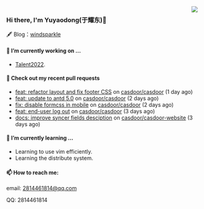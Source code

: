 <img align="right" src="https://github-readme-stats.vercel.app/api?username=leo220yuyaodog&show_icons=true&icon_color=805AD5&text_color=718096&bg_color=ffffff&hide_title=true" />

### Hi there, I'm Yuyaodong(于耀东)👋
🖋 Blog：[windsparkle](https://blog.windsparkle.top)
#### 🔭 I’m currently working on ...
- [Talent2022](https://github.com/casbin/Talent2022).

#### 🔨 Check out my recent pull requests

- [feat: refactor layout and fix footer CSS](https://github.com/casdoor/casdoor/pull/1370) on [casdoor/casdoor](https://github.com/casdoor/casdoor) (1 day ago)
- [feat: update to antd 5.0](https://github.com/casdoor/casdoor/pull/1362) on [casdoor/casdoor](https://github.com/casdoor/casdoor) (2 days ago)
- [fix: disable formcss in mobile](https://github.com/casdoor/casdoor/pull/1359) on [casdoor/casdoor](https://github.com/casdoor/casdoor) (2 days ago)
- [feat: end-user log out](https://github.com/casdoor/casdoor/pull/1356) on [casdoor/casdoor](https://github.com/casdoor/casdoor) (3 days ago)
- [docs: improve syncer fields desciption](https://github.com/casdoor/casdoor-website/pull/413) on [casdoor/casdoor-website](https://github.com/casdoor/casdoor-website) (3 days ago)

#### 🌱 I’m currently learning ...
- Learning to use vim efficiently.
- Learning the distribute system.

#### 📫 How to reach me:
email: 2814461814@qq.com

QQ: 2814461814

